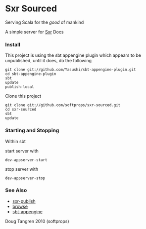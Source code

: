 # Sxr Sourced

Serving Scala for the _good_ of mankind

A simple server for [Sxr](http://github.com/harrah/browse) Docs

### Install

This project is using the sbt appengine plugin which appears to be unpublished, until it does, do the following

    git clone git://github.com/Yasushi/sbt-appengine-plugin.git
    cd sbt-appengine-plugin
    sbt
    update
    publish-local
    
Clone this project

    git clone git://github.com/softprops/sxr-sourced.git
    cd sxr-sourced
    sbt
    update
    
### Starting and Stopping

Within sbt

start server with

    dev-appserver-start

stop server with

    dev-appserver-stop

### See Also
* [sxr-publish](http://github.com/n8han/sxr-publish)
* [browse](http://github.com/harrah/browse)
* [sbt-appengine](http://github.com/Yasushi/sbt-appengine-plugin)

Doug Tangren 2010 (softprops)
